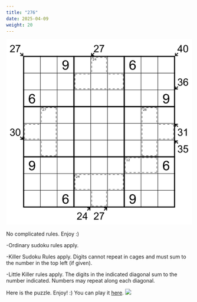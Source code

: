 ```yaml
---
title: "276"
date: 2025-04-09
weight: 20
---
```

<img src="featured.png" alt="Puzzle Image">


<p>No complicated rules. Enjoy :)</p>
<p>
-Ordinary sudoku rules apply.
</p>
<p>
-Killer Sudoku Rules apply. Digits cannot repeat in cages and must sum to the number in the top left (if given).
</p>
<p>
-Little Killer rules apply. The digits in the indicated diagonal sum to the number indicated. Numbers may repeat along each diagonal.
</p>
<p>Here is the puzzle. Enjoy! :)
You can play it <a href="https://f-puzzles.com/?id=y2ksb8el">here</a>.

<img src="/Dateien/bild.php?data=58988bb9-8345-30303034484a2d31"/>
</p>